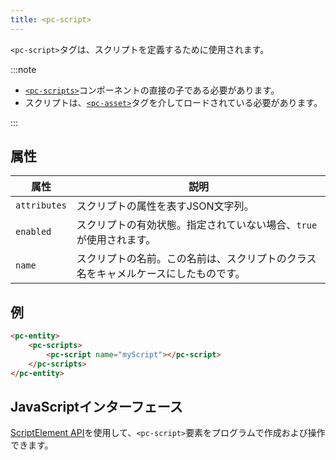 ```yaml
---
title: <pc-script>
---
```


`<pc-script>`タグは、スクリプトを定義するために使用されます。

:::note

* [`<pc-scripts>`](../pc-scripts)コンポーネントの直接の子である必要があります。
* スクリプトは、[`<pc-asset>`](../pc-asset)タグを介してロードされている必要があります。

:::

## 属性

| 属性 | 説明 |
| --- | --- |
| `attributes` | スクリプトの属性を表すJSON文字列。 |
| `enabled` | スクリプトの有効状態。指定されていない場合、`true`が使用されます。 |
| `name` | スクリプトの名前。この名前は、スクリプトのクラス名をキャメルケースにしたものです。 |

## 例

```html
<pc-entity>
    <pc-scripts>
        <pc-script name="myScript"></pc-script>
    </pc-scripts>
</pc-entity>
```

## JavaScriptインターフェース

[ScriptElement API](https://api.playcanvas.com/web-components/classes/ScriptElement.html)を使用して、`<pc-script>`要素をプログラムで作成および操作できます。
